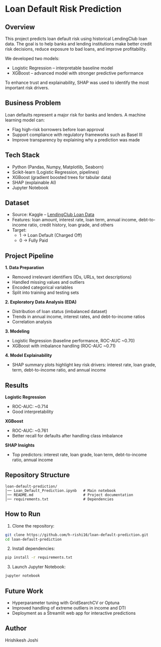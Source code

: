# Loan Default Risk Prediction

## Overview
This project predicts loan default risk using historical LendingClub loan data. The goal is to help banks and lending institutions make better credit risk decisions, reduce exposure to bad loans, and improve profitability.

We developed two models:
- Logistic Regression – interpretable baseline model
- XGBoost – advanced model with stronger predictive performance

To enhance trust and explainability, SHAP was used to identify the most important risk drivers.

## Business Problem
Loan defaults represent a major risk for banks and lenders. A machine learning model can:
- Flag high-risk borrowers before loan approval
- Support compliance with regulatory frameworks such as Basel III
- Improve transparency by explaining why a prediction was made

## Tech Stack
- Python (Pandas, Numpy, Matplotlib, Seaborn)
- Scikit-learn (Logistic Regression, pipelines)
- XGBoost (gradient boosted trees for tabular data)
- SHAP (explainable AI)
- Jupyter Notebook

## Dataset
- Source: Kaggle – [LendingClub Loan Data](https://www.kaggle.com/datasets/adarshsng/lending-club-loan-data-csv)
- Features: loan amount, interest rate, loan term, annual income, debt-to-income ratio, credit history, loan grade, and others
- Target:
  - 1 → Loan Default (Charged Off)
  - 0 → Fully Paid

## Project Pipeline
**1. Data Preparation**
- Removed irrelevant identifiers (IDs, URLs, text descriptions)
- Handled missing values and outliers
- Encoded categorical variables
- Split into training and testing sets

**2. Exploratory Data Analysis (EDA)**
- Distribution of loan status (imbalanced dataset)
- Trends in annual income, interest rates, and debt-to-income ratios
- Correlation analysis

**3. Modeling**
- Logistic Regression (baseline performance, ROC-AUC ~0.70)
- XGBoost with imbalance handling (ROC-AUC ~0.71)

**4. Model Explainability**
- SHAP summary plots highlight key risk drivers: interest rate, loan grade, term, debt-to-income ratio, and annual income

## Results
**Logistic Regression**
- ROC-AUC: ~0.714
- Good interpretability

**XGBoost**
- ROC-AUC: ~0.761
- Better recall for defaults after handling class imbalance

**SHAP Insights**
- Top predictors: interest rate, loan grade, loan term, debt-to-income ratio, annual income

## Repository Structure
```
loan-default-prediction/
│── Loan_Default_Prediction.ipynb   # Main notebook
│── README.md                       # Project documentation
│── requirements.txt                # Dependencies
```

## How to Run
1. Clone the repository:
```bash
git clone https://github.com/h-rishi16/loan-default-prediction.git
cd loan-default-prediction
```

2. Install dependencies:
```bash
pip install -r requirements.txt
```

3. Launch Jupyter Notebook:
```bash
jupyter notebook
```

## Future Work
- Hyperparameter tuning with GridSearchCV or Optuna
- Improved handling of extreme outliers in income and DTI
- Deployment as a Streamlit web app for interactive predictions

## Author
Hrishikesh Joshi
